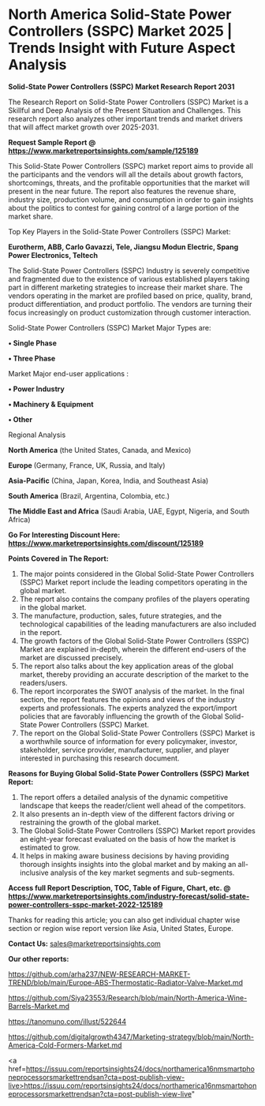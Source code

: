 # North America Solid-State Power Controllers (SSPC) Market 2025 | Trends Insight with Future Aspect Analysis

<strong>Solid-State Power Controllers (SSPC) Market Research Report 2031</strong>

The Research Report on Solid-State Power Controllers (SSPC) Market is a Skillful and Deep Analysis of the Present Situation and Challenges. This research report also analyzes other important trends and market drivers that will affect market growth over 2025-2031.

<strong>Request Sample Report @ <a href=https://www.marketreportsinsights.com/sample/125189>https://www.marketreportsinsights.com/sample/125189</a></strong>

This Solid-State Power Controllers (SSPC) market report aims to provide all the participants and the vendors will all the details about growth factors, shortcomings, threats, and the profitable opportunities that the market will present in the near future. The report also features the revenue share, industry size, production volume, and consumption in order to gain insights about the politics to contest for gaining control of a large portion of the market share.

Top Key Players in the Solid-State Power Controllers (SSPC) Market:

<strong>Eurotherm, ABB, Carlo Gavazzi, Tele, Jiangsu Modun Electric, Spang Power Electronics, Teltech</strong>

The Solid-State Power Controllers (SSPC) Industry is severely competitive and fragmented due to the existence of various established players taking part in different marketing strategies to increase their market share. The vendors operating in the market are profiled based on price, quality, brand, product differentiation, and product portfolio. The vendors are turning their focus increasingly on product customization through customer interaction.

Solid-State Power Controllers (SSPC) Market Major Types are:

<strong>• Single Phase

• Three Phase</strong>

Market Major end-user applications :

<strong>• Power Industry

• Machinery & Equipment

• Other</strong>

Regional Analysis

</u><strong><b>North America</b></strong> (the United States, Canada, and Mexico)

<strong><b>Europe </b></strong>(Germany, France, UK, Russia, and Italy)

<strong><b>Asia-Pacific</b></strong> (China, Japan, Korea, India, and Southeast Asia)

<strong><b>South America</b></strong> (Brazil, Argentina, Colombia, etc.)

<strong><b>The Middle East and Africa</b></strong> (Saudi Arabia, UAE, Egypt, Nigeria, and South Africa)

<strong>Go For Interesting Discount Here: <a href=https://www.marketreportsinsights.com/discount/125189>https://www.marketreportsinsights.com/discount/125189</a></strong>

<strong>Points Covered in The Report:</strong>
<ol>
  <li>The major points considered in the Global Solid-State Power Controllers (SSPC) Market report include the leading competitors operating in the global market.</li>
  <li>The report also contains the company profiles of the players operating in the global market.</li>
  <li>The manufacture, production, sales, future strategies, and the technological capabilities of the leading manufacturers are also included in the report.</li>
  <li>The growth factors of the Global Solid-State Power Controllers (SSPC) Market are explained in-depth, wherein the different end-users of the market are discussed precisely.</li>
  <li>The report also talks about the key application areas of the global market, thereby providing an accurate description of the market to the readers/users.</li>
  <li>The report incorporates the SWOT analysis of the market. In the final section, the report features the opinions and views of the industry experts and professionals. The experts analyzed the export/import policies that are favorably influencing the growth of the Global Solid-State Power Controllers (SSPC) Market.</li>
  <li>The report on the Global Solid-State Power Controllers (SSPC) Market is a worthwhile source of information for every policymaker, investor, stakeholder, service provider, manufacturer, supplier, and player interested in purchasing this research document.</li>
</ol>
<strong>Reasons for Buying Global Solid-State Power Controllers (SSPC) Market Report:</strong>

<ol>
  <li>The report offers a detailed analysis of the dynamic competitive landscape that keeps the reader/client well ahead of the competitors.</li>
  <li>It also presents an in-depth view of the different factors driving or restraining the growth of the global market.</li>
  <li>The Global Solid-State Power Controllers (SSPC) Market report provides an eight-year forecast evaluated on the basis of how the market is estimated to grow.</li>
  <li>It helps in making aware business decisions by having providing thorough insights insights into the global market and by making an all-inclusive analysis of the key market segments and sub-segments.</li>
</ol>
<strong>Access full Report Description, TOC, Table of Figure, Chart, etc. @ <a href=https://www.marketreportsinsights.com/industry-forecast/solid-state-power-controllers-sspc-market-2022-125189>https://www.marketreportsinsights.com/industry-forecast/solid-state-power-controllers-sspc-market-2022-125189</a></strong>


Thanks for reading this article; you can also get individual chapter wise section or region wise report version like Asia, United States, Europe.

<strong>Contact Us:</strong>
sales@marketreportsinsights.com

<strong>Our other reports:</strong>

<a href=https://github.com/arha237/NEW-RESEARCH-MARKET-TREND/blob/main/Europe-ABS-Thermostatic-Radiator-Valve-Market.md>https://github.com/arha237/NEW-RESEARCH-MARKET-TREND/blob/main/Europe-ABS-Thermostatic-Radiator-Valve-Market.md</a>

<a href=https://github.com/Siya23553/Research/blob/main/North-America-Wine-Barrels-Market.md>https://github.com/Siya23553/Research/blob/main/North-America-Wine-Barrels-Market.md</a>

<a href=https://tanomuno.com/illust/522644>https://tanomuno.com/illust/522644</a>

<a href=https://github.com/digitalgrowth4347/Marketing-strategy/blob/main/North-America-Cold-Formers-Market.md>https://github.com/digitalgrowth4347/Marketing-strategy/blob/main/North-America-Cold-Formers-Market.md</a>

<a href=https://issuu.com/reportsinsights24/docs/northamerica16nmsmartphoneprocessorsmarkettrendsan?cta=post-publish-view-live>https://issuu.com/reportsinsights24/docs/northamerica16nmsmartphoneprocessorsmarkettrendsan?cta=post-publish-view-live</a>"
